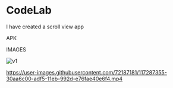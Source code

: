# CodeLab
I have created a scroll view app

APK



IMAGES

![v1](https://user-images.githubusercontent.com/72187181/117287350-2f793f00-adf5-11eb-999a-60c272da33a5.jpeg)

https://user-images.githubusercontent.com/72187181/117287355-30aa6c00-adf5-11eb-992d-e76fae40e6f4.mp4





